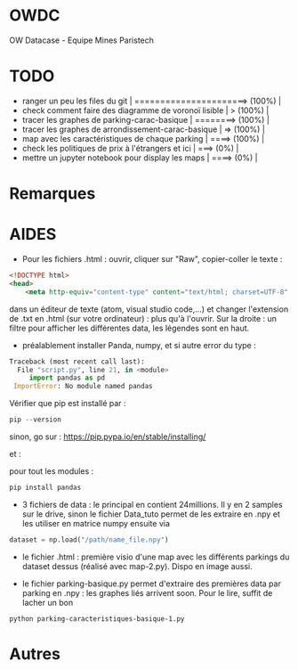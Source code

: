 # OWDC
OW Datacase - Equipe Mines Paristech 

# TODO 

- ranger un peu les files du git | ======================> (100%) |
- check comment faire des diagramme de voronoï lisible | > (100%) |
- tracer les graphes de parking-carac-basique  | ========> (100%) |
- tracer les graphes de arrondissement-carac-basique  | => (100%) |
- map avec les caractéristiques de chaque parking  | ====> (100%) |
- check les politiques de prix à l'étrangers et ici | ===> (0%) |
- mettre un jupyter notebook pour display les maps | ====> (0%) |


# Remarques


# AIDES

- Pour les fichiers .html : ouvrir, cliquer sur "Raw", copier-coller le texte :
```html
<!DOCTYPE html>
<head>    
    <meta http-equiv="content-type" content="text/html; charset=UTF-8" /> .......
 ```
dans un éditeur de texte (atom, visual studio code,...) et changer l'extension de .txt en .html (sur votre ordinateur) : plus qu'à l'ouvrir. 
Sur la droite : un filtre pour afficher les différentes data, les légendes sont en haut.

- préalablement installer Panda, numpy, et si autre error du type : 
```python
Traceback (most recent call last):                                                                                                             
  File "script.py", line 21, in <module>                                                                                                
     import pandas as pd                                                                                                                        
 ImportError: No module named pandas
 ```
 
 Vérifier que pip est installé par :
 
 ```python
 pip --version
 ```
 sinon, go sur : https://pip.pypa.io/en/stable/installing/
 
 et : 
 
 pour tout les modules : 
 
 ```python
pip install pandas
 ```
 
- 3 fichiers de data : le principal en contient 24millions. Il y en 2 samples sur le drive, sinon le fichier Data_tuto permet de les extraire en .npy et les utiliser en matrice numpy ensuite via 

```python
dataset = np.load("/path/name_file.npy")
```

- le fichier .html : première visio d'une map avec les différents parkings du dataset dessus (réalisé avec map-2.py). Dispo en image aussi.

- le fichier parking-basique.py permet d'extraire des premières data par parking en .npy : les graphes liés arrivent soon. Pour le lire, suffit de lacher un bon 
```
python parking-caracteristiques-basique-1.py
```

# Autres

